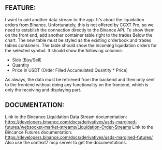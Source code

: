 ## FEATURE:

I want to add another data stream to the app. It's about the liquidation orders from Binance. Unfortunately, this is not offered by CCXT Pro, so we need to establish the connection directly to the Binance API. 
To show them on the front end, add another container table right to the trades Below the chart. The new table must be styled as the existing orderbook and trades tables containers. 
The table should show the incoming liquidation orders for the selected symbol. It should show the following columns:
- Side (Buy/Sell)
- Quantity
- Price in USDT (Order Filled Accumulated Quantity * Price)

As always, the data must be retrieved from the backend and then only sent to the frontend without doing any functionality on the frontend, which is only the receiving and displaying part. 


## DOCUMENTATION:

Link to the Bincance Liquidation Data Stream documentation: https://developers.binance.com/docs/derivatives/usds-margined-futures/websocket-market-streams/Liquidation-Order-Streams
Link to the Bincance Futures documentation: https://developers.binance.com/docs/derivatives/usds-margined-futures/
Also use the context7 mcp server to get the documentations.





